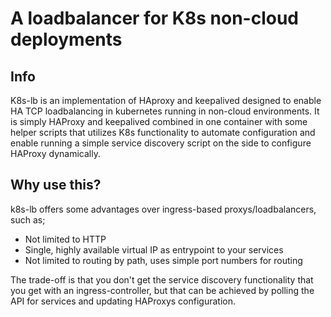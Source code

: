 # A loadbalancer for K8s non-cloud deployments

## Info

K8s-lb is an implementation of HAproxy and keepalived designed to enable HA TCP loadbalancing in kubernetes running in non-cloud environments.
It is simply HAProxy and keepalived combined in one container with some helper scripts that utilizes K8s functionality to automate configuration and enable running a simple service discovery script on the side to configure HAProxy dynamically.

## Why use this?

k8s-lb offers some advantages over ingress-based proxys/loadbalancers, such as;

* Not limited to HTTP
* Single, highly available virtual IP as entrypoint to your services
* Not limited to routing by path, uses simple port numbers for routing

The trade-off is that you don't get the service discovery functionality that you get with an ingress-controller, but that can be achieved by polling the API for services and updating HAProxys configuration.

